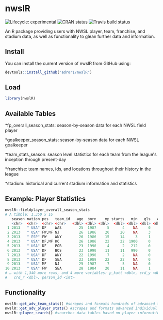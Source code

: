 
<!-- README.md is generated from README.Rmd. Please edit that file -->
nwslR
=====

<!-- badges: start -->
[![Lifecycle: experimental](https://img.shields.io/badge/lifecycle-experimental-orange.svg)](https://www.tidyverse.org/lifecycle/#experimental) [![CRAN status](https://www.r-pkg.org/badges/version/nwslR)](https://CRAN.R-project.org/package=nwslR) [![Travis build status](https://travis-ci.org/adror1/nwslR.svg?branch=master)](https://travis-ci.org/adror1/nwslR) <!-- badges: end -->

An R package providing users with NWSL player, team, franchise, and stadium data, as well as functionality to glean further data and information. 

## Install

You can install the current version of nwslR from GitHub using:

``` r
devtools::install_github("adror1/nwslR")
```

## Load

``` r
library(nwslR)
```

## Available Tables

*fp_overall_season_stats: season-by-season data for each NWSL field player

*goalkeeper_season_stats: season-by-season data for each NWSL goalkeeper

*team_stats_season: season level statistics for each team from the league's inception through present-day

*franchise: team names, ids, and locations throughout their history in the league

*stadium: historical and current stadium information and statistics


## Example: Player Statistics

``` r
nwslR::fieldplayer_overall_season_stats
# A tibble: 1,350 x 16
   season nation pos   team_id   age  born    mp starts   min   gls   ast    pk
   <chr>  <chr>  <chr> <chr>   <dbl> <dbl> <dbl>  <dbl> <dbl> <dbl> <dbl> <dbl>
 1 2013   " USA" DF    WAS        25  1987     5      4    NA     0     0     0
 2 2013   " USA" FW,MF NJ         26  1986    20     20    NA     3     3     1
 3 2013   " ESP" FW    WNY        26  1986    15     14     3     1    NA     0
 4 2013   " USA" DF,MF KC         26  1986    22     22  1900     0     5     0
 5 2013   " USA" DF    POR        23  1990     4      2   212     0     0     0
 6 2013   " USA" DF    BOS        23  1990    11     11   990     0     1     0
 7 2013   " USA" DF    WNY        22  1990     7      2    NA     0    NA     0
 8 2013   " USA" DF    SEA        23  1989    22     22    NA     0     1     0
 9 2013   " USA" MF    NJ         25  1987     7      5    NA     0     0     0
10 2013   " USA" FW    SEA        28  1984    20     11    NA     1     2     0
# … with 1,340 more rows, and 4 more variables: p_katt <dbl>, crd_y <dbl>,
#   crd_r <dbl>, person_id <int>
```

## Functionality
``` r
nwslR::get_adv_team_stats() #scrapes and formats hundreds of advanced team statistics from the NWSL website
nwslR::get_adv_player_stats() #scrapes and formats advanced individual player stats from the NWSL website
nwslR::player_search() #searches data tables based on player information such as name, nation, or position
```

